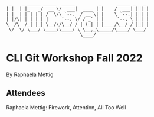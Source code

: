      _    _ _____ _____  _____         _      _____ _   _  
    | |  | |_   _/  __ \/  ___|  ____ | |    /  ___| | | |  
    | |  | | | | | /  \/\ `--.  / __ \| |    \ `--.| | | | 
    | |/\| | | | | |     `--. \/ / _` | |     `--. \ | | | 
    \  /\  /_| |_| \__/\/\__/ / | (_| | |____/\__/ / |_| | 
     \/  \/ \___/ \____/\____/ \ \__,_\_____/\____/ \___/  
                                \____/                    

# CLI Git Workshop Fall 2022
By Raphaela Mettig

## Attendees

Raphaela Mettig: Firework, Attention, All Too Well
